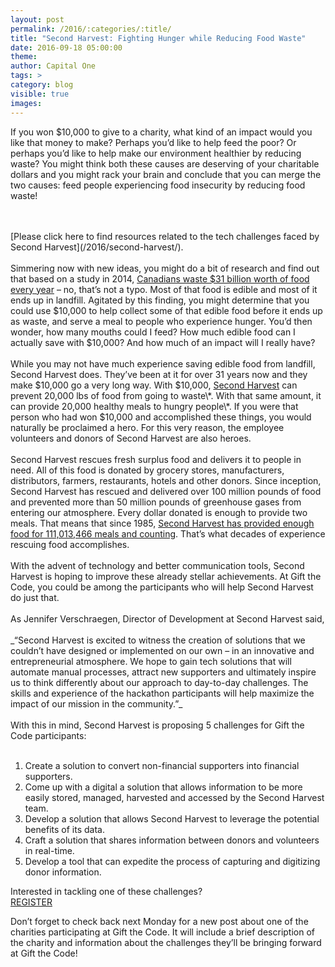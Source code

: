```yaml
---
layout: post
permalink: /2016/:categories/:title/
title: "Second Harvest: Fighting Hunger while Reducing Food Waste"
date: 2016-09-18 05:00:00
theme:
author: Capital One
tags: >
category: blog
visible: true
images:
---
```

If you won $10,000 to give to a charity, what kind of an impact would you like that money to make? Perhaps you’d like to help feed the poor?
Or perhaps you’d like to help make our environment healthier by reducing waste? You might think both these causes are deserving of your charitable
dollars and you might rack your brain and conclude that you can merge the two causes: feed people experiencing food insecurity by reducing food waste!
<!--more-->
<br />
<br />
[Please click here to find resources related to the tech challenges faced by Second Harvest](/2016/second-harvest/).
<br />
<br />
Simmering now with new ideas, you might do a bit of research and find out that based on a study in 2014,
<a href="http://www.cbc.ca/news/business/food-waste-costs-canada-31b-a-year-report-says-1.2869708" target="_blank">Canadians waste $31 billion worth of food
every year</a> – no, that’s not a typo. Most of that food is edible and most of it ends up in landfill. Agitated by this finding, you might determine
that you could use $10,000 to help collect some of that edible food before it ends up as waste, and serve a meal to people who experience hunger.
You’d then wonder, how many mouths could I feed? How much edible food can I actually save with $10,000? And how much of an impact will I really have?
<br />
<br />
While you may not have much experience saving edible food from landfill, Second Harvest does.  They’ve been at it for over 31 years now and
they make $10,000 go a very long way. With $10,000, <a href="http://www.secondharvest.ca/" target="_blank">Second Harvest</a>
can prevent 20,000 lbs of food from going to waste\*. With that same amount, it can provide 20,000 healthy meals to hungry people\*. If you
were that person who had won $10,000 and accomplished these things, you would naturally be proclaimed a hero. For this very reason, the employee
volunteers and donors of Second Harvest are also heroes.
<br />
<br />
Second Harvest rescues fresh surplus food and delivers it to people in need. All of this food is donated by grocery stores, manufacturers,
distributors, farmers, restaurants, hotels and other donors. Since inception, Second Harvest has rescued and delivered over 100 million pounds
of food and prevented more than 50 million pounds of greenhouse gases from entering our atmosphere. Every dollar donated is enough to provide two meals.
That means that since 1985, <a href="http://www.secondharvest.ca/" target="_blank">Second Harvest has provided enough food for 111,013,466 meals and counting</a>.
That’s what decades of experience rescuing food accomplishes.
<br />
<br />
With the advent of technology and better communication tools, Second Harvest is hoping to improve these already stellar achievements. At Gift the Code,
you could be among the participants who will help Second Harvest do just that.
<br />
<br />
As Jennifer Verschraegen, Director of Development at Second Harvest said,
<br />
<br />
_“Second Harvest is excited to witness the creation of solutions that we couldn’t have designed or implemented on our own – in an innovative and entrepreneurial
atmosphere. We hope to gain tech solutions that will automate manual processes, attract new supporters and ultimately inspire us to think differently about our
approach to day-to-day challenges. The skills and experience of the hackathon participants will help maximize the impact of our mission in the community.”_
<br />
<br />
With this in mind, Second Harvest is proposing 5 challenges for Gift the Code participants:
<br />
<br />
<ol>
<li>Create a solution to convert non-financial supporters into financial supporters.</li>
<li>Come up with a digital a solution that allows information to be more easily stored, managed, harvested and accessed by the Second Harvest team.</li>
<li>Develop a solution that allows Second Harvest to leverage the potential benefits of its data.</li>
<li>Craft a solution that shares information between donors and volunteers in real-time.</li>
<li>Develop a tool that can expedite the process of capturing and digitizing donor information.</li>
</ol>
Interested in tackling one of these challenges?  

<div class="center link"><a href="https://www.hackworks.com/giftthecode" class="register-now">REGISTER</a></div>

Don’t forget to check back next Monday for a new post about one of the charities participating at Gift the Code. It will include a brief description of the charity and information about the challenges they’ll be bringing forward at Gift the Code!
